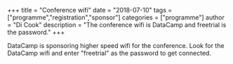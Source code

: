 +++
title = "Conference wifi"
date = "2018-07-10"
tags = ["programme","registration","sponsor"]
categories = ["programme"]
author = "Di Cook"
description = "The conference wifi is DataCamp and freetrial is the password."
+++

DataCamp is sponsoring higher speed wifi for the conference. Look for the DataCamp wifi and enter "freetrial" as the password to get connected.
